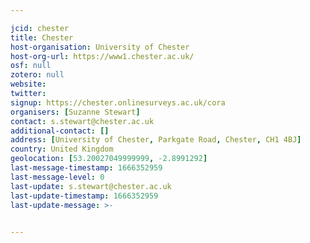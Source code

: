 ```yaml
---

jcid: chester
title: Chester
host-organisation: University of Chester
host-org-url: https://www1.chester.ac.uk/
osf: null
zotero: null
website: 
twitter: 
signup: https://chester.onlinesurveys.ac.uk/cora
organisers: [Suzanne Stewart]
contact: s.stewart@chester.ac.uk
additional-contact: []
address: [University of Chester, Parkgate Road, Chester, CH1 4BJ]
country: United Kingdom
geolocation: [53.20027049999999, -2.8991292]
last-message-timestamp: 1666352959
last-message-level: 0
last-update: s.stewart@chester.ac.uk
last-update-timestamp: 1666352959
last-update-message: >-
  

---
```



